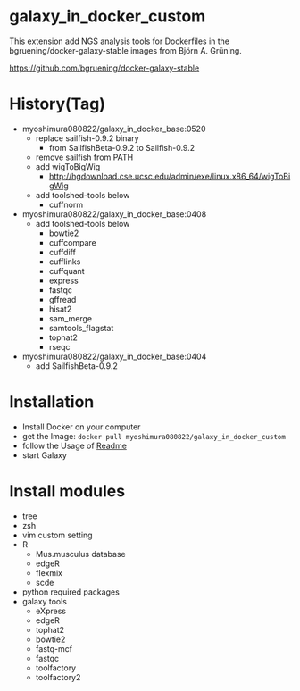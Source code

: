 # galaxy_in_docker_custom

This extension add NGS analysis tools for Dockerfiles 
in the bgruening/docker-galaxy-stable images from Björn A. Grüning.

https://github.com/bgruening/docker-galaxy-stable

# History(Tag)
- myoshimura080822/galaxy_in_docker_base:0520
  - replace sailfish-0.9.2 binary
    - from SailfishBeta-0.9.2 to Sailfish-0.9.2
  - remove sailfish from PATH
  - add wigToBigWig
    - http://hgdownload.cse.ucsc.edu/admin/exe/linux.x86_64/wigToBigWig
  - add toolshed-tools below
    - cuffnorm 
- myoshimura080822/galaxy_in_docker_base:0408
  - add toolshed-tools below
    - bowtie2          
    - cuffcompare      
    - cuffdiff        
    - cufflinks        
    - cuffquant        
    - express          
    - fastqc           
    - gffread          
    - hisat2           
    - sam_merge        
    - samtools_flagstat
    - tophat2 
    - rseqc
- myoshimura080822/galaxy_in_docker_base:0404
  - add SailfishBeta-0.9.2

# Installation
- Install Docker on your computer
- get the Image: ```docker pull myoshimura080822/galaxy_in_docker_custom```
- follow the Usage of [Readme](https://github.com/bgruening/docker-galaxy-stable/blob/master/README.md)
- start Galaxy

# Install modules
- tree
- zsh
- vim custom setting
- R
  - Mus.musculus database
  - edgeR
  - flexmix
  - scde
- python required packages
- galaxy tools
  - eXpress
  - edgeR
  - tophat2
  - bowtie2
  - fastq-mcf
  - fastqc
  - toolfactory
  - toolfactory2
